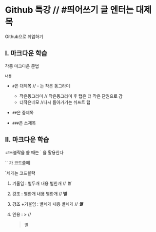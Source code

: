 # Github 특강  // #띄어쓰기 글 엔터는 대제목

Github으로 취업하기



## I. 마크다운 학습

각종 마크다운 문법



`내용`

- `#`은 대제목	// - 는 작은 동그라미

  - 작은동그라미  // 작은동그라미 후 탭은 더 작은 단원으로 감
  - 더작은네모 //다시 돌아가기는 쉬프트 탭

- `##`은 중제목

- `###`은 소제목

  

## II. 마크다운 학습

코드블락을 쓸 때는 ` 을 활용한다 

`` 가 코드쓸때

`세개는 코드블락

1. 기울임 : 별두개 내용 별한개  // *별*

2. 강조 : 별한개 내용 별한개  // **별**

3. 강조 +기울임 : 별세개 내용 별세게 // ***별***

4. 인용 :  > // 

   > 별
   >
   > 

   





